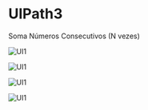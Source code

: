 # UIPath3
Soma Números Consecutivos (N vezes)



![UI1](https://github.com/fellipespfc/UIPath3/blob/main/Fotos/1.JPG)


![UI1](https://github.com/fellipespfc/UIPath3/blob/main/Fotos/2.JPG)


![UI1](https://github.com/fellipespfc/UIPath3/blob/main/Fotos/3.JPG)



![UI1](https://github.com/fellipespfc/UIPath3/blob/main/Fotos/4.JPG)
